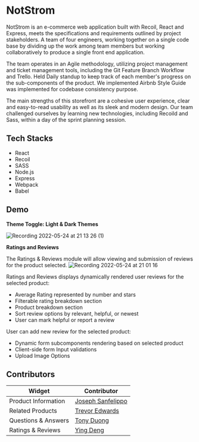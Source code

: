
# NotStrom

NotStrom is an e-commerce web application built with Recoil, React and Express, meets the specifications and requirements outlined by project stakeholders. A team of four engineers, working together on a single code base by dividing up the work among team members but working collaboratively to produce a single front end application.

The team operates in an Agile methodology, utilizing project management and ticket management tools, including the Git Feature Branch Workflow and Trello. Held Daily standup to keep track of each member's progress on the sub-components of the product. We implemented Airbnb Style Guide was implemented for codebase consistency purpose.

The main strengths of this storefront are a cohesive user experience, clear and easy-to-read usability as well as its sleek and modern design. Our team challenged ourselves by learning new technologies, including Recoild and Sass, within a day of the sprint planning session.

## Tech Stacks
* React
* Recoil
* SASS
* Node.js
* Express
* Webpack
* Babel

## Demo


**Theme Toggle: Light & Dark Themes**


![Recording 2022-05-24 at 21 13 26 (1)](https://user-images.githubusercontent.com/94567690/170171098-4f7cb479-05f3-4b66-9488-b4156503bf8e.gif)


**Ratings and Reviews**

The Ratings & Reviews module will allow viewing and submission of reviews for the product selected.
![Recording 2022-05-24 at 21 01 16](https://user-images.githubusercontent.com/94567690/170169189-2d192a5d-8b17-4a98-a219-559f6717c03c.gif)

Ratings and Reviews displays dynamically rendered user reviews for the selected product:

* Average Rating represented by number and stars
* Filterable rating breakdown section
* Product breakdown section
* Sort review options by relevant, helpful, or newest
* User can mark helpful or report a review

User can add new review for the selected product:

* Dynamic form subcomponents rendering based on selected product
* Client-side form Input validations
* Upload Image Options

## Contributors

Widget  | Contributor
------------- | -------------
Product Information  | [Joseph Sanfelippo](https://github.com/JosephSanfelippo)
Related Products   | [Trevor Edwards](https://github.com/Skoomatron)
Questions & Answers | [Tony Duong](https://github.com/TonyTTD)
Ratings & Reviews  | [Ying Deng](https://github.com/dybn7758)

